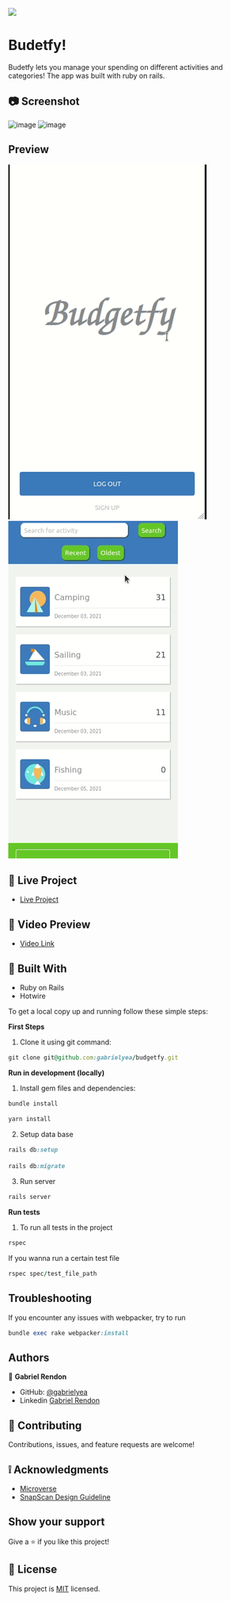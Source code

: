 ![](https://img.shields.io/badge/Microverse-blueviolet)
# Budetfy! 

Budetfy lets you manage your spending on different activities and categories! The app was built with ruby on rails.

## :camera: Screenshot
![image](https://user-images.githubusercontent.com/28903404/144688943-ea6b2b33-416f-4357-9fa7-aacab12b6f30.png)
![image](https://user-images.githubusercontent.com/28903404/144688995-ebc797d0-9fbf-41f0-992d-14fd5d50d748.png)

## Preview
![image](https://github.com/gabrielyea/budgetfy/blob/search-bar/transition.gif)
![image](https://github.com/gabrielyea/budgetfy/blob/search-bar/search-bar.gif)

## :red_circle: Live Project
- [Live Project](https://budgetfy-rails.herokuapp.com/)

## :red_circle: Video Preview

- [Video Link](https://www.loom.com/share/747ace8b9fa94518afc8c493be5aac2d)


## :hammer: Built With

- Ruby on Rails
- Hotwire

To get a local copy up and running follow these simple steps:

**First Steps**

1. Clone it using git command:
```ruby
git clone git@github.com:gabrielyea/budgetfy.git
```

**Run in development (locally)**

1. Install gem files and dependencies:
```ruby
bundle install
```
```ruby
yarn install
```
2. Setup data base
```ruby
rails db:setup

rails db:migrate
```

3. Run server
```ruby
rails server
```

**Run tests**

1. To run all tests in the project
```ruby
rspec
``` 
If you wanna run a certain test file
```ruby
rspec spec/test_file_path
```

## Troubleshooting

If you encounter any issues with webpacker, try to run 
```ruby
bundle exec rake webpacker:install
```


## Authors

👤 **Gabriel Rendon**

- GitHub: [@gabrielyea](https://github.com/gabrielyea)
- Linkedin [Gabriel Rendon](https://www.linkedin.com/in/gabriel-rendon-paredes/)

## 🤝 Contributing

Contributions, issues, and feature requests are welcome!


## :grey_exclamation: Acknowledgments

- [Microverse](https://www.microverse.org/)
- [SnapScan Design Guideline](https://www.behance.net/gallery/19759151/Snapscan-iOs-design-and-branding?tracking_source=)

## Show your support

Give a ⭐️ if you like this project!

## 📝 License

This project is [MIT](LICENSE) licensed.
